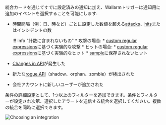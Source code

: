 統合カードを通じてすでに設定済みの通知に加え、Wallarmトリガーは通知用に追加のイベントを選択することを可能にします:

* 時間間隔（例：日、時など）ごとに設定した数値を超える[attacks](../../../glossary-en.md#attack)、[hits](../../../glossary-en.md#hit)またはインシデントの数

    !!! info "計数に含まれないもの"
        * 攻撃の場合:
            * [custom regular expressions](../../../user-guides/rules/regex-rule.md)に基づく実験的な攻撃
        * ヒットの場合:
            * [custom regular expressions](../../../user-guides/rules/regex-rule.md)に基づく実験的なヒット
            * [sample](../../events/grouping-sampling.md#sampling-of-hits)に保存されないヒット

* [Changes in API](../../../api-discovery/track-changes.md)が発生した
* 新たな[rogue API](../../../api-discovery/rogue-api.md)（shadow、orphan、zombie）が検出された
* 会社アカウントに新しいユーザーが追加された

条件の詳細設定として、1つ以上のフィルターを追加できます。条件とフィルターが設定され次第、選択したアラートを送信する統合を選択してください。複数の統合を同時に選択できます。

![Choosing an integration](../../../images/user-guides/triggers/select-integration.png)